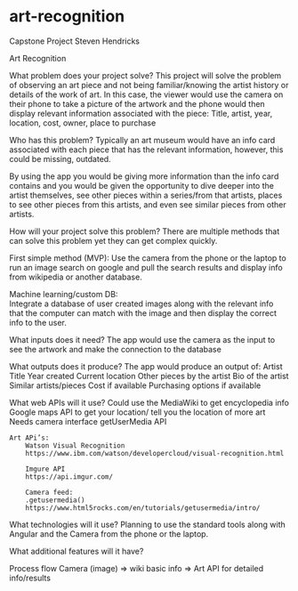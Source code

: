 # art-recognition


Capstone Project								Steven Hendricks

Art Recognition

What problem does your project solve?
	This project will solve the problem of observing an art piece and not being familiar/knowing the artist history or details of the work of art.  In this case, the viewer would use the camera on their phone to take a picture of the artwork and the phone would then display relevant information associated with the piece:  Title, artist, year, location, cost, owner, place to purchase

Who has this problem?
	Typically an art museum would have an info card associated with each piece that has the relevant information, however, this could be missing, outdated.  

By using the app you would be giving more information than the info card contains and you would be given the opportunity to dive deeper into the artist themselves, see other pieces within a series/from that artists, places to see other pieces from this artists, and even see similar pieces from other artists.  

How will your project solve this problem?
	There are multiple methods that can solve this problem yet they can get complex quickly.

First simple method (MVP):
Use the camera from the phone or the laptop to run an image search on google and pull the search results and display info from wikipedia or another database.

Machine learning/custom DB:		
Integrate a database of user created images along with the relevant info that the computer can match with the image and then display the correct info to the user.

What inputs does it need?
	The app would use the camera as the input to see the artwork and make the connection to the database

What outputs does it produce?
	The app would produce an output of:
			Artist
			Title
			Year created
			Current location
			Other pieces by the artist
			Bio of the artist
			Similar artists/pieces
			Cost if available
			Purchasing options if available

What web APIs will it use?
	Could use the MediaWiki to get encyclopedia info
	Google maps API to get your location/ tell you the location of more art
	Needs camera interface
	getUserMedia API

	Art APi’s:
		Watson Visual Recognition
		https://www.ibm.com/watson/developercloud/visual-recognition.html

		Imgure API
		https://api.imgur.com/

		Camera feed:
		.getusermedia()
		https://www.html5rocks.com/en/tutorials/getusermedia/intro/


What technologies will it use?
	Planning to use the standard tools along with Angular and the Camera from the phone or the laptop.

What additional features will it have?

Process flow
	Camera (image) => wiki basic info => Art API for detailed info/results
